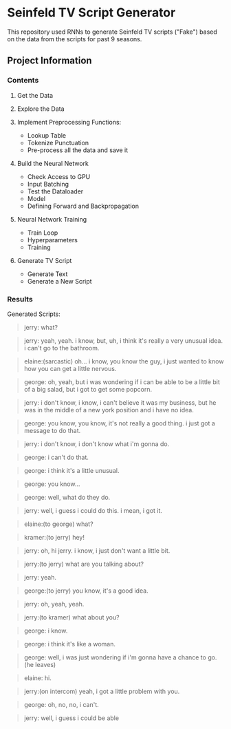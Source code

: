 # Seinfeld TV Script Generator 
This repository used RNNs to generate Seinfeld TV scripts ("Fake") based on the data from the scripts for past 9 seasons.

## Project Information

### Contents

1. Get the Data
2. Explore the Data
3. Implement Preprocessing Functions:
    * Lookup Table
    * Tokenize Punctuation
    * Pre-process all the data and save it
    
4. Build the Neural Network
    * Check Access to GPU
    * Input Batching
    * Test the Dataloader
    * Model
    * Defining Forward and Backpropagation
    
5. Neural Network Training
    * Train Loop
    * Hyperparameters
    * Training
    
6. Generate TV Script
    * Generate Text
    * Generate a New Script


### Results    
Generated Scripts:
> jerry: what?

> jerry: yeah, yeah. i know, but, uh, i think it's really a very unusual idea. i can't go to the bathroom.

>  elaine:(sarcastic) oh... i know, you know the guy, i just wanted to know how you can get a little nervous.

>  george: oh, yeah, but i was wondering if i can be able to be a little bit of a big salad, but i got to get some popcorn.

>  jerry: i don't know, i know, i can't believe it was my business, but he was in the middle of a new york position and i have no idea.

>  george: you know, you know, it's not really a good thing. i just got a message to do that.

>  jerry: i don't know, i don't know what i'm gonna do.

>  george: i can't do that.

>  george: i think it's a little unusual.

>  george: you know...

>  george: well, what do they do.

>  jerry: well, i guess i could do this. i mean, i got it.

>  elaine:(to george) what?

>  kramer:(to jerry) hey!

>  jerry: oh, hi jerry. i know, i just don't want a little bit.

>  jerry:(to jerry) what are you talking about?

>  jerry: yeah.

>  george:(to jerry) you know, it's a good idea.

>  jerry: oh, yeah, yeah.

>  jerry:(to kramer) what about you?

>  george: i know.

>  george: i think it's like a woman.

>  george: well, i was just wondering if i'm gonna have a chance to go.(he leaves)

>  elaine: hi.

>  jerry:(on intercom) yeah, i got a little problem with you.

>  george: oh, no, no, i can't.

>  jerry: well, i guess i could be able
